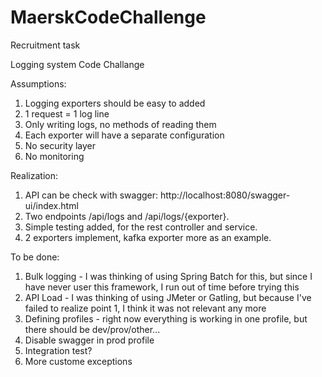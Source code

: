 # MaerskCodeChallenge
Recruitment task

Logging system Code Challange

Assumptions:

1. Logging exporters should be easy to added
2. 1 request = 1 log line
3. Only writing logs, no methods of reading them
4. Each exporter will have a separate configuration
5. No security layer
6. No monitoring

Realization:

1. API can be check with swagger: http://localhost:8080/swagger-ui/index.html
2. Two endpoints /api/logs and /api/logs/{exporter}.
3. Simple testing added, for the rest controller and service.
4. 2 exporters implement, kafka exporter more as an example.


To be done:

1. Bulk logging - I was thinking of using Spring Batch for this, but since I have never user this framework, I run out of time before trying this
2. API Load - I was thinking of using JMeter or Gatling, but because I've failed to realize point 1, I think it was not relevant any more
3. Defining profiles - right now everything is working in one profile, but there should be dev/prov/other...
4. Disable swagger in prod profile
5. Integration test?
6. More custome exceptions
